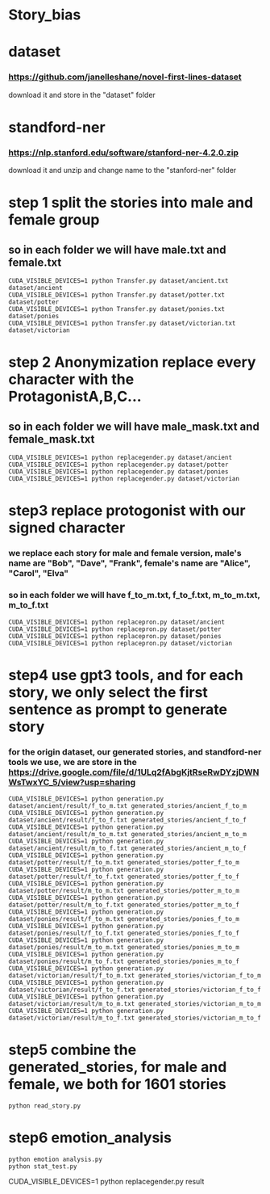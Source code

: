# Story_bias

# dataset
### https://github.com/janelleshane/novel-first-lines-dataset
download it and store in the "dataset" folder

# standford-ner
### https://nlp.stanford.edu/software/stanford-ner-4.2.0.zip
download it and unzip and change name to the "stanford-ner" folder

# step 1 split the stories into male and female group
## so in each folder we will have male.txt and female.txt
```
CUDA_VISIBLE_DEVICES=1 python Transfer.py dataset/ancient.txt dataset/ancient
CUDA_VISIBLE_DEVICES=1 python Transfer.py dataset/potter.txt dataset/potter
CUDA_VISIBLE_DEVICES=1 python Transfer.py dataset/ponies.txt dataset/ponies
CUDA_VISIBLE_DEVICES=1 python Transfer.py dataset/victorian.txt dataset/victorian
```

# step 2 Anonymization replace every character with the ProtagonistA,B,C...
## so in each folder we will have male_mask.txt and female_mask.txt
```
CUDA_VISIBLE_DEVICES=1 python replacegender.py dataset/ancient
CUDA_VISIBLE_DEVICES=1 python replacegender.py dataset/potter
CUDA_VISIBLE_DEVICES=1 python replacegender.py dataset/ponies
CUDA_VISIBLE_DEVICES=1 python replacegender.py dataset/victorian
```

# step3 replace protogonist with our signed character
### we replace each story for male and female version, male's name are "Bob", "Dave", "Frank", female's name are "Alice", "Carol", "Elva"
### so in each folder we will have f_to_m.txt, f_to_f.txt, m_to_m.txt, m_to_f.txt
```
CUDA_VISIBLE_DEVICES=1 python replacepron.py dataset/ancient
CUDA_VISIBLE_DEVICES=1 python replacepron.py dataset/potter
CUDA_VISIBLE_DEVICES=1 python replacepron.py dataset/ponies
CUDA_VISIBLE_DEVICES=1 python replacepron.py dataset/victorian
```

# step4 use gpt3 tools, and for each story, we only select the first sentence as prompt to generate story
### for the origin dataset, our generated stories, and standford-ner tools we use, we are store in the https://drive.google.com/file/d/1ULq2fAbgKjtRseRwDYzjDWNWsTwxYC_5/view?usp=sharing
```
CUDA_VISIBLE_DEVICES=1 python generation.py dataset/ancient/result/f_to_m.txt generated_stories/ancient_f_to_m
CUDA_VISIBLE_DEVICES=1 python generation.py dataset/ancient/result/f_to_f.txt generated_stories/ancient_f_to_f
CUDA_VISIBLE_DEVICES=1 python generation.py dataset/ancient/result/m_to_m.txt generated_stories/ancient_m_to_m
CUDA_VISIBLE_DEVICES=1 python generation.py dataset/ancient/result/m_to_f.txt generated_stories/ancient_m_to_f
CUDA_VISIBLE_DEVICES=1 python generation.py dataset/potter/result/f_to_m.txt generated_stories/potter_f_to_m
CUDA_VISIBLE_DEVICES=1 python generation.py dataset/potter/result/f_to_f.txt generated_stories/potter_f_to_f
CUDA_VISIBLE_DEVICES=1 python generation.py dataset/potter/result/m_to_m.txt generated_stories/potter_m_to_m
CUDA_VISIBLE_DEVICES=1 python generation.py dataset/potter/result/m_to_f.txt generated_stories/potter_m_to_f
CUDA_VISIBLE_DEVICES=1 python generation.py dataset/ponies/result/f_to_m.txt generated_stories/ponies_f_to_m
CUDA_VISIBLE_DEVICES=1 python generation.py dataset/ponies/result/f_to_f.txt generated_stories/ponies_f_to_f
CUDA_VISIBLE_DEVICES=1 python generation.py dataset/ponies/result/m_to_m.txt generated_stories/ponies_m_to_m
CUDA_VISIBLE_DEVICES=1 python generation.py dataset/ponies/result/m_to_f.txt generated_stories/ponies_m_to_f
CUDA_VISIBLE_DEVICES=1 python generation.py dataset/victorian/result/f_to_m.txt generated_stories/victorian_f_to_m
CUDA_VISIBLE_DEVICES=1 python generation.py dataset/victorian/result/f_to_f.txt generated_stories/victorian_f_to_f
CUDA_VISIBLE_DEVICES=1 python generation.py dataset/victorian/result/m_to_m.txt generated_stories/victorian_m_to_m
CUDA_VISIBLE_DEVICES=1 python generation.py dataset/victorian/result/m_to_f.txt generated_stories/victorian_m_to_f
```

# step5 combine the generated_stories, for male and female, we both for 1601 stories
```
python read_story.py
```

# step6 emotion_analysis
```
python emotion analysis.py
python stat_test.py
```

CUDA_VISIBLE_DEVICES=1 python replacegender.py result